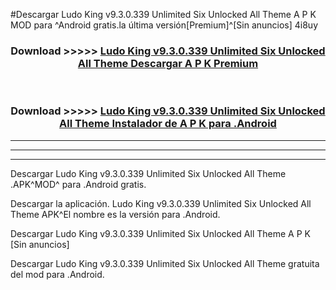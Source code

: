 #Descargar Ludo King v9.3.0.339 Unlimited Six Unlocked All Theme    A P K MOD para ^Android gratis.la última versión[Premium]^[Sin anuncios] 4i8uy



<div align="center">
<h3>Download >>>>> <a href="https://es-web.web.app/?es= ${title}">Ludo King v9.3.0.339 Unlimited Six Unlocked All Theme    Descargar A P K Premium</a></h3><br>

<h3>Download >>>>> <a href="https://es-web.web.app/?es= ${title}">Ludo King v9.3.0.339 Unlimited Six Unlocked All Theme    Instalador de A P K para .Android</a></h3>
</div>


----------------------------------------------------------

----------------------------------------------------------

----------------------------------------------------------

Descargar Ludo King v9.3.0.339 Unlimited Six Unlocked All Theme    .APK^MOD^ para .Android gratis.

Descargar la aplicación. Ludo King v9.3.0.339 Unlimited Six Unlocked All Theme    APK^El nombre es la versión para .Android.

Descargar Ludo King v9.3.0.339 Unlimited Six Unlocked All Theme    A P K [Sin anuncios]

Descargar Ludo King v9.3.0.339 Unlimited Six Unlocked All Theme    gratuita del mod para .Android.